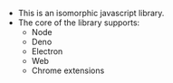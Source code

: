 - This is an isomorphic javascript library.
- The core of the library supports:
	- Node
	- Deno
	- Electron
	- Web
	- Chrome extensions
